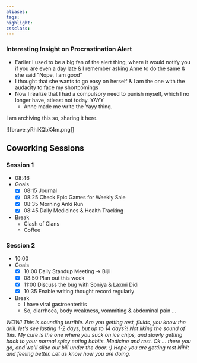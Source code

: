 ```yaml
---
aliases:  
tags:
highlight:  
cssclass:
---
```


### Interesting Insight on Procrastination Alert
- Earlier I used to be a big fan of the alert thing, where it would notify you if you are even a day late & I remember asking Anne to do the same & she said "Nope, I am good"
- I thought that she wants to go easy on herself & I am the one with the audacity to face my shortcomings
- Now I realize that I had a compulsory need to punish myself, which I no longer have, atleast not today. YAYY
	- Anne made me write the Yayy thing. 

I am archiving this so, sharing it here.

![[brave_yRhlKQbX4m.png]]

## Coworking Sessions
### Session 1
- 08:46
- Goals
	- [x] 08:15 Journal  
	- [x] 08:25 Check Epic Games for Weekly Sale  
	- [x] 08:35 Morning Anki Run
	- [x] 08:45 Daily Medicines & Health Tracking  
- Break
	- Clash of Clans
	- Coffee

### Session 2
- 10:00
- Goals
	- [x] 10:00 Daily Standup Meeting → Bijli  
	- [x] 08:50 Plan out this week
	- [x] 11:00 Discuss the bug with Soniya & Laxmi Didi  
	- [x] 10:35 Enable writing thought record regularly
- Break
	- I have viral gastroenteritis 
	- So, diarrhoea, body weakness, vommiting & abdominal pain ... 

*WOW! This is sounding terrible.  Are you getting rest, fluids, you know the drill.  let's see lasting 1-2 days, but up to 14 days?!  Not liking the sound of this.  My cure is the one where you suck on ice chips, and slowly getting back to your normal spicy eating habits.  Medicine and rest.  Ok ... there you go, and we'll slide our bill under the door.  :)  Hope you are getting rest Nihit and feeling better.  Let us know how you are doing.*